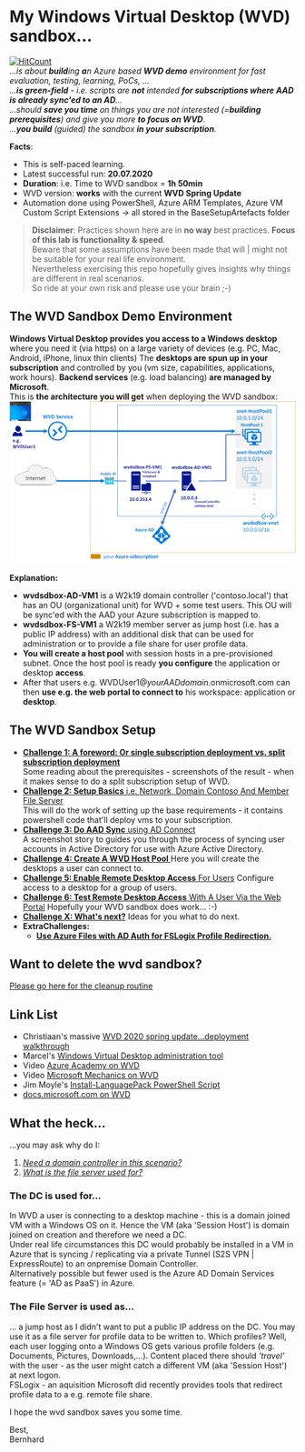 # My Windows Virtual Desktop (WVD) sandbox...
[![HitCount](https://hits.dwyl.com/bfrankMS/wvdsandbox.svg)](http://hits.dwyl.com/bfrankMS/wvdsandbox)  
_...is about **build**ing **a**n Azure based **WVD demo** environment for fast evaluation, testing, learning, PoCs, ..._  
_...**is green-field** - i.e. scripts are **not** intended **for subscriptions where AAD is already sync'ed to an AD**..._  
_...should **save you time** on things you are not interested (=**building prerequisites**) and give you more **to focus on WVD**._  
_...**you build** (guided) the sandbox **in your subscription**._  

**Facts**: 
* This is self-paced learning.
* Latest successful run: **20.07.2020**
* **Duration**: i.e. Time to WVD sandbox = **1h 50min**
* WVD version: **works** with the current **WVD Spring Update**
* Automation done using PowerShell, Azure ARM Templates, Azure VM Custom Script Extensions  -> all stored in the BaseSetupArtefacts folder

> **Disclaimer**: Practices shown here are in **no way** best practices. **Focus of this lab is functionality & speed**.  
Beware that some assumptions have been made that will | might not be suitable for your real life environment.  
Nevertheless exercising this repo hopefully gives insights why things are different in real scenarios.  
So ride at your own risk and please use your brain ;-)  


## The WVD Sandbox Demo Environment
**Windows Virtual Desktop provides you access to a Windows desktop** where you need it (via https) on a large variety of devices (e.g. PC, Mac, Android, iPhone, linux thin clients)
The **desktops are spun up in your subscription** and controlled by you (vm size, capabilities, applications, work hours). **Backend services** (e.g. load balancing) **are managed by Microsoft**.  
This is **the architecture you will get** when deploying the WVD sandbox:  
![Simple WVD Sandbox](./FinalArchitecture.png)  

  
**Explanation:**
* **wvdsdbox-AD-VM1** is a W2k19 domain controller ('contoso.local') that has an OU (organizational unit) for WVD + some test users. This OU will be sync'ed with the AAD your Azure subscription is mapped to.
* **wvdsdbox-FS-VM1** a W2k19 member server as jump host (i.e. has a public IP address) with an additional disk that can be used for administration or to provide a file share for user profile data.  
* **You will create a host pool** with session hosts in a pre-provisioned subnet. Once the host pool is ready **you configure** the application or desktop **access**.  
* After that users e.g. WVDUser1@_yourAADdomain_.onmicrosoft.com can then **use e.g. the web portal to connect to** his workspace: application or **desktop**. 

## The WVD Sandbox Setup  
- [**Challenge 1: A foreword: Or single subscription deployment vs. split subscription deployment**](./SetupChallenges/Challenge1/README.md)  
Some reading about the prerequisites - screenshots of the result - when it makes sense to do a split subscription setup of WVD.
- [**Challenge 2: Setup Basics** i.e. Network, Domain Contoso And Member File Server](./SetupChallenges/Challenge2/README.md)  
This will do the work of setting up the base requirements - it contains powershell code that'll deploy vms to your subscription.
- [**Challenge 3: Do AAD Sync** using AD Connect](./SetupChallenges/Challenge3/README.md)  
A screenshot story to guides you through the process of syncing user accounts in Active Directory for use with Azure Active Directory.
- [**Challenge 4: Create A WVD Host Pool** ](./SetupChallenges/Challenge4/README.md)
Here you will create the desktops a user can connect to.
- [**Challenge 5: Enable Remote Desktop Access** For Users](./SetupChallenges/Challenge5/README.md)
Configure access to a desktop for a group of users.
- [**Challenge 6: Test Remote Desktop Access** With A User Via the Web Portal](./SetupChallenges/Challenge6/README.md)
Hopefully your WVD sandbox does work... :-)
- [**Challenge X: What's next?**](./SetupChallenges/ChallengeX/README.md)
Ideas for you what to do next.
- **ExtraChallenges:**
    - [**Use Azure Files with AD Auth for FSLogix Profile Redirection.**](../XtraChallenges/AzureFilesWithAdAuth4FSLogix/README.md)

## Want to delete the wvd sandbox?  
[Please go here for the cleanup routine](./CleanupChallenge/README.md)

## Link List
- Christiaan's massive [WVD 2020 spring update...deployment walkthrough](https://christiaanbrinkhoff.com/2020/05/01/windows-virtual-desktop-technical-2020-spring-update-arm-based-model-deployment-walkthrough/)
- Marcel's [Windows Virtual Desktop administration tool](https://bit.ly/32TYOTp)
- Video [Azure Academy on WVD](https://www.youtube.com/channel/UC-MXgaFhsYU8PkqgKBdnusQ)
- Video [Microsoft Mechanics on WVD](https://aka.ms/wvdyt)
- Jim Moyle's [Install-LanguagePack PowerShell Script](https://github.com/JimMoyle/Install-LanguagePack)
- [docs.microsoft.com on WVD](https://docs.microsoft.com/en-us/azure/virtual-desktop/overview)

## What the heck... 
...you may ask why do I:
1. [_Need a domain controller in this scenario?_](#The%20DC%20is%20used%20for...)
2. [_What is the file server used for?_](#The%20File%20Server%20is%20used%20as...)


### The DC is used for...
In WVD a user is connecting to a desktop machine - this is a domain joined VM with a Windows OS on it. Hence the VM (aka 'Session Host') is domain joined on creation and therefore we need a DC.  
Under real life circumstances this DC would probably be installed in a VM in Azure that is syncing / replicating via a private Tunnel (S2S VPN | ExpressRoute) to an onpremise Domain Controller.  
Alternatively possible but fewer used is the Azure AD Domain Services feature (= 'AD as PaaS') in Azure.  

### The File Server is used as...
... a jump host as I didn't want to put a public IP address on the DC. You may use it as a file server for profile data to be written to. Which profiles? Well, each user logging onto a Windows OS gets various profile folders (e.g. Documents, Pictures, Downloads,...). Content placed there should _'travel'_ with the user - as the user might catch a different VM (aka 'Session Host') at next logon.  
FSLogix - an aquisition Microsoft did recently provides tools that redirect profile data to a e.g. remote file share. 

I hope the wvd sandbox saves you some time.  

Best,  
Bernhard
